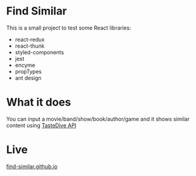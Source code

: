 

# Find Similar

This is a small project to test some React libraries:

- react-redux
- react-thunk
- styled-components
- jest
- encyme
- propTypes
- ant design

# What it does

You can input a movie/band/show/book/author/game and it shows similar content using [TasteDive API](https://tastedive.com/read/api)

# Live

[find-similar.github.io](https://find-similar.github.io)